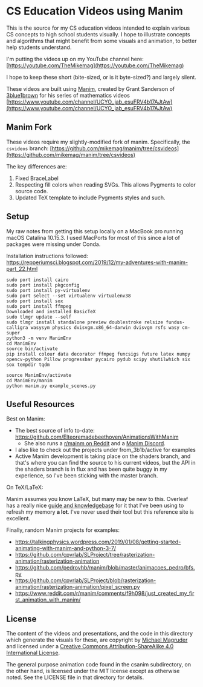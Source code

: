# CS Education Videos using Manim

This is the source for my CS education videos intended to explain various CS 
concepts to high school students visually. 
I hope to illustrate concepts and algorithms that might benefit from some 
visuals and animation, to better help students understand.

I'm putting the videos up on my YouTube channel here: [https://youtube.com/TheMikemag](https://youtube.com/TheMikemag)

I hope to keep these short (bite-sized, or is it byte-sized?) and largely silent.

These videos are built using [Manim](https://github.com/3b1b/manim), 
created by Grant Sanderson of [3blue1brown](https://www.3blue1brown.com/) for 
his series of mathematics videos [https://www.youtube.com/channel/UCYO_jab_esuFRV4b17AJtAw](https://www.youtube.com/channel/UCYO_jab_esuFRV4b17AJtAw) 

## Manim Fork

These videos require my slightly-modified fork of manim. Specifically, the
`csvideos` branch: [https://github.com/mikemag/manim/tree/csvideos](https://github.com/mikemag/manim/tree/csvideos)

The key differences are:
1. Fixed BraceLabel
1. Respecting fill colors when reading SVGs. This allows Pygments to color 
source code.
1. Updated TeX template to include Pygments styles and such.

## Setup

My raw notes from getting this setup locally on a MacBook pro running macOS Catalina 10.15.3. I used MacPorts for 
most of this since a lot of packages were missing under Conda.  

Installation instructions followed: https://repperiumsci.blogspot.com/2019/12/my-adventures-with-manim-part_22.html                                                                

```
sudo port install cairo
sudo port install pkgconfig
sudo port install py-virtualenv
sudo port select --set virtualenv virtualenv38
sudo port install sox
sudo port install ffmpeg
Downloaded and installed BasicTeX
sudo tlmgr update --self
sudo tlmgr install standalone preview doublestroke relsize fundus-calligra wasysym physics dvisvgm.x86_64-darwin dvisvgm rsfs wasy cm-super
python3 -m venv ManimEnv
cd ManimEnv
source bin/activate
pip install colour data decorator ffmpeg funcsigs future latex numpy opencv-python Pillow progressbar pycairo pydub scipy shutilwhich six sox tempdir tqdm

source ManimEnv/activate
cd ManimEnv/manim
python manim.py example_scenes.py
```                                        

## Useful Resources

Best on Manim:

* The best source of info to-date: https://github.com/Elteoremadebeethoven/AnimationsWithManim
  * She also runs a [r/mainm on Reddit](https://www.reddit.com/r/manim/) and a [Manim Discord](https://discordapp.com/invite/mMRrZQW).
* I also like to check out the projects under from_3b1b/active for examples
* Active Manim development is taking place on the shaders branch, and that's where you can find the source to his
current videos, but the API in the shaders branch is in flux and has been quite buggy in my experience, so I've been
sticking with the master branch.

On TeX/LaTeX:

Manim assumes you know LaTeX, but many may be new to this. Overleaf has a really nice [guide and knowledgebase](https://www.overleaf.com/learn/latex/Main_Page)
for it that I've been using to refresh my memory **a lot**. I've never used their tool
but this reference site is excellent.

Finally, random Manim projects for examples:

* https://talkingphysics.wordpress.com/2019/01/08/getting-started-animating-with-manim-and-python-3-7/
* https://github.com/cpvrlab/SLProject/tree/rasterization-animation/rasterization-animation
* https://github.com/pedrovhb/manim/blob/master/animacoes_pedro/bfs.py
* https://github.com/cpvrlab/SLProject/blob/rasterization-animation/rasterization-animation/pixel_screen.py
* https://www.reddit.com/r/manim/comments/f9h098/just_created_my_first_animation_with_manim/

## License

The content of the videos and presentations, and the code in this directory which generate the 
visuals for these, are copyright by [Michael Magruder](https://github.com/mikemag) and 
licensed under a 
[Creative Commons Attribution-ShareAlike 4.0 International License](http://creativecommons.org/licenses/by-sa/4.0/).

The general purpose animation code found in the csanim subdirectory, on the other hand, 
is licensed under the MIT license except as
otherwise noted. See the LICENSE file in that directory for details.

